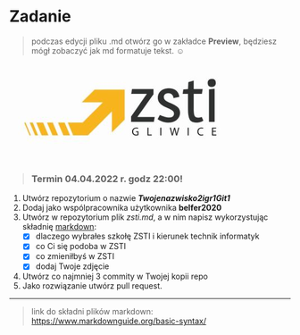 # Zadanie
> podczas edycji pliku .md otwórz go w zakładce **Preview**, będziesz mógł zobaczyć jak md formatuje tekst.  :relaxed:

 ![logo ZSTI](/logo/logoZSTI_l.jpg)
 
> ### Termin 04.04.2022 r. godz 22:00!

1. Utwórz repozytorium o nazwie ***Twojenazwisko2igr1Git1***
1. Dodaj jako wspólpracownika użytkownika **belfer2020**
1. Utwórz w repozytorium plik *zsti.md*, a w nim napisz wykorzystując składnię [markdown](https://www.markdownguide.org/basic-syntax/):
   - [x] dlaczego wybrałes szkołę ZSTI i kierunek technik informatyk
   - [x] co Ci się podoba w ZSTI
   - [x] co zmieniłbyś w ZSTI
   - [x] dodaj Twoje zdjęcie
1. Utwórz co najmniej 3 commity w Twojej kopii repo
1. Jako rozwiązanie utwórz pull request.
***
> link do składni plików markdown: <https://www.markdownguide.org/basic-syntax/>
